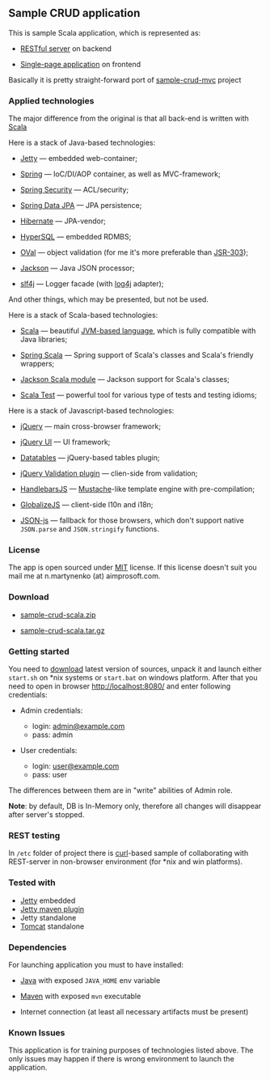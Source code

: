## Sample CRUD application ##

This is sample Scala application, which is represented as:

- <a href="http://en.wikipedia.org/wiki/Representational_state_transfer">RESTful server</a> on backend

- <a href="http://en.wikipedia.org/wiki/Single-page_application">Single-page application</a> on frontend

Basically it is pretty straight-forward port of [sample-crud-mvc](https://github.com/nmartynenko/sample-crud-mvc/) project

### Applied technologies ###
The major difference from the original is that all back-end is written with [Scala](http://en.wikipedia.org/wiki/Scala_%28programming_language%29)

Here is a stack of Java-based technologies:

- [Jetty](http://www.eclipse.org/jetty/) &mdash; embedded web-container;

- [Spring](http://www.springsource.org/) &mdash; IoC/DI/AOP container, as well as MVC-framework;

- [Spring Security](http://www.springsource.org/spring-security/) &mdash; ACL/security;

- [Spring Data JPA](http://www.springsource.org/spring-data/jpa) &mdash; JPA persistence;

- [Hibernate](http://www.hibernate.org/) &mdash; JPA-vendor;

- [HyperSQL](http://hsqldb.org/) &mdash; embedded RDMBS;

- [OVal](http://oval.sourceforge.net/) &mdash; object validation (for me it's more preferable than [JSR-303](http://jcp.org/en/jsr/detail?id=303));

- [Jackson](http://jackson.codehaus.org/) &mdash; Java JSON processor;

- [slf4j](http://www.slf4j.org/) &mdash; Logger facade (with [log4j](http://logging.apache.org/log4j/) adapter);

And other things, which may be presented, but not be used.

Here is a stack of Scala-based technologies:

- [Scala](http://www.scala-lang.org/) &mdash; beautiful [JVM-based language](http://en.wikipedia.org/wiki/List_of_JVM_languages), which is fully compatible with Java libraries;

- [Spring Scala](https://github.com/spring-projects/spring-scala) &mdash; Spring support of Scala's classes and Scala's friendly wrappers;

- [Jackson Scala module](https://github.com/FasterXML/jackson-module-scala) &mdash; Jackson support for Scala's classes;

- [Scala Test](http://scalatest.org/) &mdash; powerful tool for various type of tests and testing idioms;

Here is a stack of Javascript-based technologies:

- [jQuery](http://jquery.com/) &mdash; main cross-browser framework;

- [jQuery UI](http://jqueryui.com/) &mdash; UI framework;

- [Datatables](http://datatables.net/) &mdash; jQuery-based tables plugin;

- [jQuery Validation plugin](http://bassistance.de/jquery-plugins/jquery-plugin-validation/) &mdash; clien-side from validation;

- [HandlebarsJS](http://handlebarsjs.com/) &mdash; [Mustache](http://mustache.github.com/)-like template engine with pre-compilation;

- [GlobalizeJS](https://github.com/jquery/globalize) &mdash; client-side l10n and i18n;

- [JSON-js](https://github.com/douglascrockford/JSON-js/) &mdash; fallback for those browsers, which don't support native ```JSON.parse``` and ```JSON.stringify``` functions.

### License ###
The app is open sourced under <a href="http://www.opensource.org/licenses/mit-license.php">MIT</a> license.
If this license doesn't suit you mail me at n.martynenko (at) aimprosoft.com.

### Download ###

* <a href="https://github.com/nmartynenko/sample-crud-scala/zipball/master">sample-crud-scala.zip</a>

* <a href="https://github.com/nmartynenko/sample-crud-scala/tarball/master">sample-crud-scala.tar.gz</a>

### Getting started ###
You need to [download](#download) latest version of sources, unpack it and launch either ```start.sh``` on *nix systems or ```start.bat``` on windows platform.
After that you need to open in browser [http://localhost:8080/](http://localhost:8080/) and enter following credentials:

- Admin credentials:
	- login: admin@example.com
	- pass:  admin

- User credentials:
	- login: user@example.com
	- pass:  user

The differences between them are in "write" abilities of Admin role.

__Note__: by default, DB is In-Memory only, therefore all changes will disappear after server's stopped.

### REST testing ###
In ```/etc``` folder of project there is [curl](http://curl.haxx.se/)-based sample of collaborating with REST-server in non-browser environment (for *nix and win platforms).

### Tested with ###
- [Jetty](http://www.eclipse.org/jetty/) embedded
- [Jetty maven plugin](http://www.eclipse.org/jetty/documentation/current/jetty-maven-plugin.html)
- Jetty standalone
- [Tomcat](http://tomcat.apache.org/) standalone

### Dependencies ###
For launching application you must to have installed:

- <a href="http://www.oracle.com/technetwork/java/index.html">Java</a> with exposed ```JAVA_HOME``` env variable

- <a href="http://maven.apache.org/">Maven</a> with exposed ```mvn``` executable

- Internet connection (at least all necessary artifacts must be present)

### Known Issues ###
This application is for training purposes of technologies listed above.
The only issues may happen if there is wrong environment to launch the application.